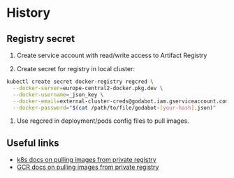 # History

## Registry secret

1. Create service account with read/write access to Artifact Registry

2. Create secret for registry in local cluster:

```sh
kubectl create secret docker-registry regcred \
  --docker-server=europe-central2-docker.pkg.dev \
  --docker-username=_json_key \
  --docker-email=external-cluster-creds@godabot.iam.gserviceaccount.com \
  --docker-password="$(cat /path/to/file/godabot-[your-hash].json)"
```

1. Use regcred in deployment/pods config files to pull images.

## Useful links

- [k8s docs on pulling images from private registry](https://kubernetes.io/docs/tasks/configure-pod-container/pull-image-private-registry/)
- [GCR docs on pulling images from private registry](https://cloud.google.com/anthos/clusters/docs/multi-cloud/aws/how-to/private-registry)
